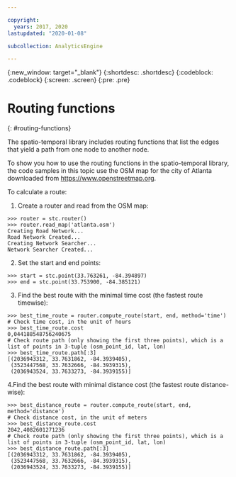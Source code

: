 ```yaml
---

copyright:
  years: 2017, 2020
lastupdated: "2020-01-08"

subcollection: AnalyticsEngine

---
```


<!-- Attribute definitions -->
{:new_window: target="_blank"}
{:shortdesc: .shortdesc}
{:codeblock: .codeblock}
{:screen: .screen}
{:pre: .pre}

# Routing functions
{: #routing-functions}

The spatio-temporal library includes routing functions that list the edges that yield a path from one node to another node.

To show you how to use the routing functions in the spatio-temporal library, the code samples in this topic use the OSM map for the city of Atlanta downloaded from https://www.openstreetmap.org.

To calculate a route:
1. Create a router and read from the OSM map:
```
>>> router = stc.router()
>>> router.read_map('atlanta.osm')
Creating Road Network...
Road Network Created...
Creating Network Searcher...
Network Searcher Created...
```
2. Set the start and end points:
```
>>> start = stc.point(33.763261, -84.394897)
>>> end = stc.point(33.753900, -84.385121)
```
3. Find the best route with the minimal time cost (the fastest route timewise):
```
>>> best_time_route = router.compute_route(start, end, method='time')
# Check time cost, in the unit of hours
>>> best_time_route.cost
0,044188548756240675
# Check route path (only showing the first three points), which is a list of points in 3-tuple (osm_point_id, lat, lon)
>>> best_time_route.path[:3]
[(2036943312, 33.7631862, -84.3939405),
 (3523447568, 33.7632666, -84.3939315),
 (2036943524, 33.7633273, -84.3939155)]
```
4.Find the best route with minimal distance cost (the fastest route distance-wise):
```
>>> best_distance_route = router.compute_route(start, end, method='distance')
# Check distance cost, in the unit of meters
>>> best_distance_route.cost
2042,4082601271236
# Check route path (only showing the first three points), which is a list of points in 3-tuple (osm_point_id, lat, lon)
>>> best_distance_route.path[:3]
[(2036943312, 33.7631862, -84.3939405),
 (3523447568, 33.7632666, -84.3939315),
 (2036943524, 33.7633273, -84.3939155)]
```
